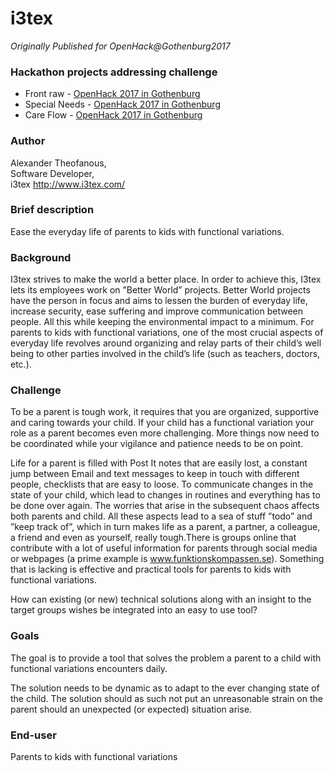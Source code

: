 # i3tex

*Originally Published for OpenHack@Gothenburg2017*

### Hackathon projects addressing challenge
* Front raw - [OpenHack 2017 in Gothenburg](../Hackathons/2017_Gotheburg/2017_Gothenburg_Summary.md)
* Special Needs - [OpenHack 2017 in Gothenburg](../Hackathons/2017_Gotheburg/2017_Gothenburg_Summary.md)
* Care Flow - [OpenHack 2017 in Gothenburg](../Hackathons/2017_Gotheburg/2017_Gothenburg_Summary.md)

### Author
Alexander Theofanous,<br>
Software Developer,<br>
i3tex
http://www.i3tex.com/

### Brief description
Ease the everyday life of parents to kids with functional variations.

### Background
I3tex strives to make the world a better place. In order to achieve this, I3tex lets its employees work on ”Better World” projects. Better World projects have the person in focus and aims to lessen the burden of everyday life, increase security, ease suffering and improve communication between people. All this while keeping the environmental impact to a minimum. For parents to kids with functional variations, one of the most crucial aspects of everyday life revolves around organizing and relay parts of their child’s well being to other parties involved in the child’s life (such as teachers, doctors, etc.).

### Challenge
To be a parent is tough work, it requires that you are organized, supportive and caring towards your child. If your child has a functional variation your role as a parent becomes even more challenging. More things now need to be coordinated while your vigilance and patience needs to be on point.

Life for a parent is filled with Post It notes that are easily lost, a constant jump between Email and text messages to keep in touch with different people, checklists that are easy to loose. To communicate changes in the state of your child, which lead to changes in routines and everything has to be done over again. The worries that arise in the subsequent chaos affects both parents and child. All these aspects lead to a sea of stuff ”todo” and ”keep track of”, which in turn makes life as a parent, a partner, a colleague, a friend and even as yourself, really tough.There is groups online that contribute with a lot of useful information for parents through social media or webpages (a prime example is www.funktionskompassen.se). Something that is lacking is effective and practical tools for parents to kids
with functional variations.

How can existing (or new) technical solutions along with an insight to the target groups wishes be integrated into an easy to use tool?

### Goals
The goal is to provide a tool that solves the problem a parent to a child with functional variations encounters daily.

The solution needs to be dynamic as to adapt to the ever changing state of the child. The solution should as such not put an unreasonable strain on the parent should an unexpected (or expected) situation arise.

### End-user
Parents to kids with functional variations
